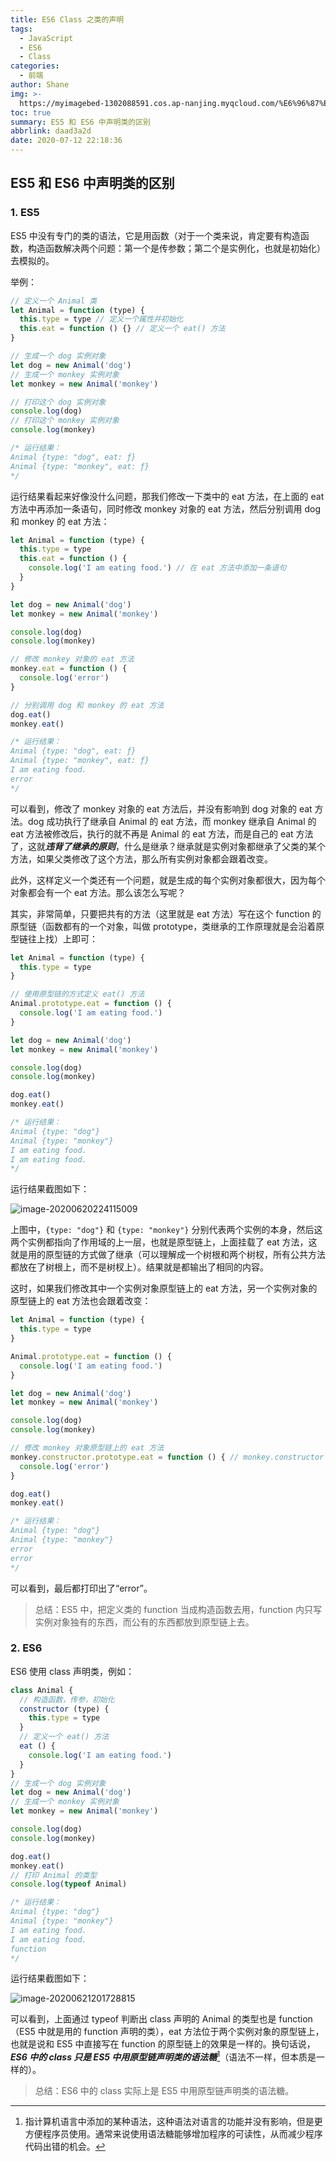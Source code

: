 ```yaml
---
title: ES6 Class 之类的声明
tags:
  - JavaScript
  - ES6
  - Class
categories:
  - 前端
author: Shane
img: >-
  https://myimagebed-1302088591.cos.ap-nanjing.myqcloud.com/%E6%96%87%E7%AB%A0%E7%89%B9%E5%BE%81%E5%9B%BE/24.jpg
toc: true
summary: ES5 和 ES6 中声明类的区别
abbrlink: daad3a2d
date: 2020-07-12 22:18:36
---
```


## ES5 和 ES6 中声明类的区别

### 1. ES5

ES5 中没有专门的类的语法，它是用函数（对于一个类来说，肯定要有构造函数，构造函数解决两个问题：第一个是传参数；第二个是实例化，也就是初始化）去模拟的。

举例：

```javascript
// 定义一个 Animal 类
let Animal = function (type) {
  this.type = type // 定义一个属性并初始化
  this.eat = function () {} // 定义一个 eat() 方法
}

// 生成一个 dog 实例对象
let dog = new Animal('dog')
// 生成一个 monkey 实例对象
let monkey = new Animal('monkey')

// 打印这个 dog 实例对象
console.log(dog)
// 打印这个 monkey 实例对象
console.log(monkey)

/* 运行结果：
Animal {type: "dog", eat: ƒ}
Animal {type: "monkey", eat: ƒ}
*/
```

运行结果看起来好像没什么问题，那我们修改一下类中的 eat 方法，在上面的 eat 方法中再添加一条语句，同时修改 monkey 对象的 eat 方法，然后分别调用 dog 和 monkey 的 eat 方法：

```javascript
let Animal = function (type) {
  this.type = type
  this.eat = function () {
    console.log('I am eating food.') // 在 eat 方法中添加一条语句
  }
}

let dog = new Animal('dog')
let monkey = new Animal('monkey')

console.log(dog)
console.log(monkey)

// 修改 monkey 对象的 eat 方法
monkey.eat = function () {
  console.log('error')
}

// 分别调用 dog 和 monkey 的 eat 方法
dog.eat()
monkey.eat()

/* 运行结果：
Animal {type: "dog", eat: ƒ}
Animal {type: "monkey", eat: ƒ}
I am eating food.
error
*/
```

可以看到，修改了 monkey 对象的 eat 方法后，并没有影响到 dog 对象的 eat 方法。dog 成功执行了继承自 Animal 的 eat 方法，而 monkey 继承自 Animal 的 eat 方法被修改后，执行的就不再是 Animal 的 eat 方法，而是自己的 eat 方法了，这就***违背了继承的原则***，什么是继承？继承就是实例对象都继承了父类的某个方法，如果父类修改了这个方法，那么所有实例对象都会跟着改变。

此外，这样定义一个类还有一个问题，就是生成的每个实例对象都很大，因为每个对象都会有一个 eat 方法。那么该怎么写呢？

其实，非常简单，只要把共有的方法（这里就是 eat 方法）写在这个 function 的原型链（函数都有的一个对象，叫做 prototype，类继承的工作原理就是会沿着原型链往上找）上即可：

```javascript
let Animal = function (type) {
  this.type = type
}

// 使用原型链的方式定义 eat() 方法
Animal.prototype.eat = function () {
  console.log('I am eating food.')
}

let dog = new Animal('dog')
let monkey = new Animal('monkey')

console.log(dog)
console.log(monkey)

dog.eat()
monkey.eat()

/* 运行结果：
Animal {type: "dog"}
Animal {type: "monkey"}
I am eating food.
I am eating food.
*/
```

运行结果截图如下：

![image-20200620224115009](https://myimagebed-1302088591.cos.ap-nanjing.myqcloud.com/2020-07-12-ES6-Class-%E4%B9%8B%E7%B1%BB%E7%9A%84%E5%A3%B0%E6%98%8E/image-20200620224115009.png)

上图中，`{type: "dog"}` 和 `{type: "monkey"}` 分别代表两个实例的本身，然后这两个实例都指向了作用域的上一层，也就是原型链上，上面挂载了 eat 方法，这就是用的原型链的方式做了继承（可以理解成一个树根和两个树杈，所有公共方法都放在了树根上，而不是树杈上）。结果就是都输出了相同的内容。

这时，如果我们修改其中一个实例对象原型链上的 eat 方法，另一个实例对象的原型链上的 eat 方法也会跟着改变：

```javascript
let Animal = function (type) {
  this.type = type 
}

Animal.prototype.eat = function () {
  console.log('I am eating food.')
}

let dog = new Animal('dog')
let monkey = new Animal('monkey')

console.log(dog)
console.log(monkey)

// 修改 monkey 对象原型链上的 eat 方法
monkey.constructor.prototype.eat = function () { // monkey.constructor 指的就是定义 Animal 的 function
  console.log('error')
}

dog.eat()
monkey.eat()

/* 运行结果：
Animal {type: "dog"}
Animal {type: "monkey"}
error
error
*/
```

可以看到，最后都打印出了“error”。

> 总结：ES5 中，把定义类的 function 当成构造函数去用，function 内只写实例对象独有的东西，而公有的东西都放到原型链上去。

### 2. ES6

ES6 使用 class 声明类，例如：

```javascript
class Animal {
  // 构造函数，传参，初始化
  constructor (type) {
    this.type = type
  }
  // 定义一个 eat() 方法
  eat () {
    console.log('I am eating food.')
  }
}
// 生成一个 dog 实例对象
let dog = new Animal('dog')
// 生成一个 monkey 实例对象
let monkey = new Animal('monkey')

console.log(dog)
console.log(monkey)

dog.eat()
monkey.eat()
// 打印 Animal 的类型
console.log(typeof Animal)

/* 运行结果：
Animal {type: "dog"}
Animal {type: "monkey"}
I am eating food.
I am eating food.
function
*/
```

运行结果截图如下：

![image-20200621201728815](https://myimagebed-1302088591.cos.ap-nanjing.myqcloud.com/2020-07-12-ES6-Class-%E4%B9%8B%E7%B1%BB%E7%9A%84%E5%A3%B0%E6%98%8E/image-20200621201728815.png)

可以看到，上面通过 typeof 判断出 class 声明的 Animal 的类型也是 function（ES5 中就是用的 function 声明的类），eat 方法位于两个实例对象的原型链上，也就是说和 ES5 中直接写在 function 的原型链上的效果是一样的。换句话说，***ES6 中的 class 只是 ES5 中用原型链声明类的语法糖***[^1]（语法不一样，但本质是一样的）。

> 总结：ES6 中的 class 实际上是 ES5 中用原型链声明类的语法糖。

[^1]: 指计算机语言中添加的某种语法，这种语法对语言的功能并没有影响，但是更方便程序员使用。通常来说使用语法糖能够增加程序的可读性，从而减少程序代码出错的机会。
